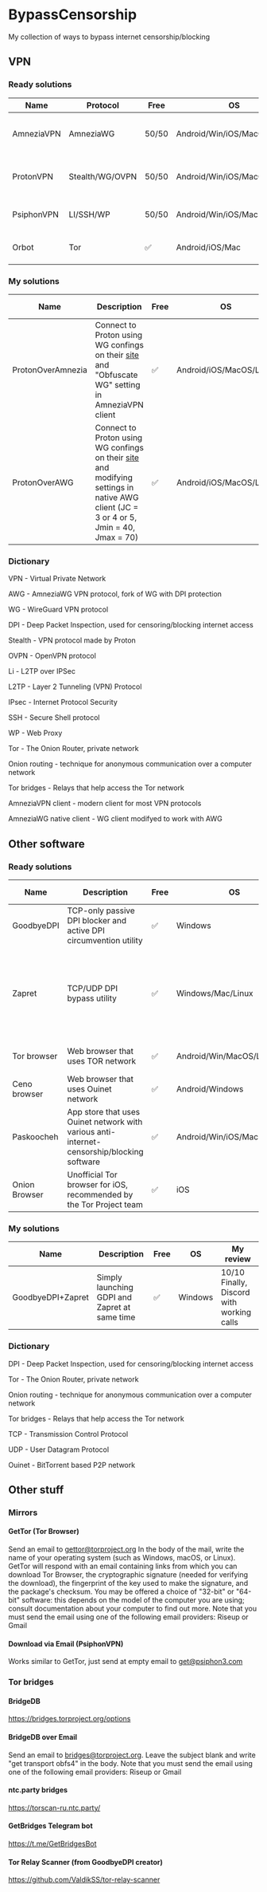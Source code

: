 # BypassCensorship
My collection of ways to bypass internet censorship/blocking

## VPN
### Ready solutions
| Name       | Protocol        | Free  | OS                      | My review                        | Site                           | Mirror                                                                                                                                   |
|------------|-----------------|-------|-------------------------|----------------------------------|--------------------------------|------------------------------------------------------------------------------------------------------------------------------------------|
| AmneziaVPN | AmneziaWG       | 50/50 | Android/Win/iOS/MacOS/Linux       | 5/10 Works only on certain sites | [Click](https://amnezia.org)   | [Google](https://amnezia.org/https://storage.googleapis.com/amnezia/amnezia.org) [GitHub](https://github.com/amnezia-vpn/amnezia-client) |
| ProtonVPN  | Stealth/WG/OVPN | 50/50 | Android/Win/iOS/MacOS/Linux | 10/10 Fast, no ads, secure               | [Click](https://protonvpn.com) | [GitHub](https://github.com/ProtonVPN)                                                                                                   |
| PsiphonVPN | LI/SSH/WP       | 50/50 | Android/Win/iOS/Mac     | 7/10 Fast, slow connecting       | [Click](https://psiphon3.com)    | [Click](https://psiphon.ca) [GitHub](https://github.com/Psiphon-Inc)                                                                                                 |
| Orbot      | Tor             | ✅     | Android/iOS/Mac         | 9/10 Fast, needs Tor bridges     | [Click](https://orbot.app)     | [GitHub](https://github.com/guardianproject) [GitLab](https://gitlab.com/guardianproject)                                               |

### My solutions
| Name              | Description                                                                                                                                                    | Free  | OS                      | My review                        |
|-------------------|----------------------------------------------------------------------------------------------------------------------------------------------------------------| - | - | - |
| ProtonOverAmnezia | Connect to Proton using WG confings on their [site](https://protonvpn.com) and "Obfuscate WG" setting in AmneziaVPN client                                           | ✅ | Android/iOS/MacOS/Linux | 10/10 |
| ProtonOverAWG     | Connect to Proton using WG confings on their [site](https://protonvpn.com) and modifying settings in native AWG client (JC = 3 or 4 or 5, Jmin = 40, Jmax = 70) | ✅ | Android/iOS/MacOS/Linux | 10/10 |

### Dictionary
VPN - Virtual Private Network

AWG - AmneziaWG VPN protocol, fork of WG with DPI protection

WG - WireGuard VPN protocol

DPI - Deep Packet Inspection, used for censoring/blocking internet access

Stealth - VPN protocol made by Proton

OVPN - OpenVPN protocol

Li - L2TP over IPSec

L2TP - Layer 2 Tunneling (VPN) Protocol

IPsec - Internet Protocol Security

SSH - Secure Shell protocol

WP - Web Proxy

Tor - The Onion Router, private network

Onion routing - technique for anonymous communication over a computer network

Tor bridges - Relays that help access the Tor network

AmneziaVPN client - modern client for most VPN protocols

AmneziaWG native client - WG client modifyed to work with AWG

## Other software
### Ready solutions
| Name         | Description                                                                                | Free | OS                          | My review                                                        | Site                                             | Mirror                                                                      |
|--------------|--------------------------------------------------------------------------------------------|------|-----------------------------|------------------------------------------------------------------|--------------------------------------------------|-----------------------------------------------------------------------------|
| GoodbyeDPI   | TCP-only passive DPI blocker and active DPI circumvention utility                          | ✅    | Windows                     | 8/10 Only TCP                                                    | [GitHub](https://github.com/ValdikSS/GoodbyeDPI) |                                                                             |
| Zapret       | TCP/UDP DPI bypass utility                                                                 | ✅    | Windows/Mac/Linux           | 7/10 Doesn't work for me, but got high reviews from other people | [GitHub](https://github.com/bol-van/zapret)      |                                                                             |
| Tor browser  | Web browser that uses TOR network                                                          | ✅    | Android/Win/MacOS/Linux | 8/10 Needs bridges                                               | [Click](https://www.torproject.org)              | [GitHub](https://github.com/TheTorProject/gettorbrowser) [Archive.org](https://archive.org/search?query=creator%3A%22Tor+Project%22)                   |
| Ceno browser | Web browser that uses Ouinet network                                                       | ✅    | Android/Windows             | 8/10 Nice but slow                                               | [Click](https://censorship.no)                   | [GitHub](https://github.com/ceno-app) [GitLab](https://gitlab.com/ceno-app) |
| Paskoocheh   | App store that uses Ouinet network with various anti-internet-censorship/blocking software | ✅    | Android/Win/iOS/MacOS/Linux | 10/10 Awesome                                                    | [Click](https://paskoocheh.com)                  |       
| Onion Browser   | Unofficial Tor browser for iOS, recommended by the Tor Project team | ✅    | iOS | I don`t have an iPhone or iPad                                                    | [Click](https://onionbrowser.com)                  |                                                                         |

### My solutions
| Name              | Description                                   | Free | OS      | My review                         |
|-------------------|-----------------------------------------------|------|---------|-----------------------------------|
| GoodbyeDPI+Zapret | Simply launching GDPI and Zapret at same time | ✅    | Windows | 10/10 Finally, Discord with working calls |

### Dictionary
DPI - Deep Packet Inspection, used for censoring/blocking internet access

Tor - The Onion Router, private network

Onion routing - technique for anonymous communication over a computer network

Tor bridges - Relays that help access the Tor network

TCP - Transmission Control Protocol

UDP - User Datagram Protocol

Ouinet - BitTorrent based P2P network

## Other stuff
### Mirrors
#### GetTor (Tor Browser)
Send an email to gettor@torproject.org In the body of the mail, write the name of your operating system (such as Windows, macOS, or Linux). GetTor will respond with an email containing links from which you can download Tor Browser, the cryptographic signature (needed for verifying the download), the fingerprint of the key used to make the signature, and the package's checksum. You may be offered a choice of "32-bit" or "64-bit" software: this depends on the model of the computer you are using; consult documentation about your computer to find out more. Note that you must send the email using one of the following email providers: Riseup or Gmail
#### Download via Email (PsiphonVPN)
Works similar to GetTor, just send at empty email to get@psiphon3.com
### Tor bridges
#### BridgeDB
https://bridges.torproject.org/options
#### BridgeDB over Email
Send an email to bridges@torproject.org. Leave the subject blank and write "get transport obfs4" in the body. Note that you must send the email using one of the following email providers: Riseup or Gmail
#### ntc.party bridges
https://torscan-ru.ntc.party/
#### GetBridges Telegram bot
https://t.me/GetBridgesBot
#### Tor Relay Scanner (from GoodbyeDPI creator)
https://github.com/ValdikSS/tor-relay-scanner

